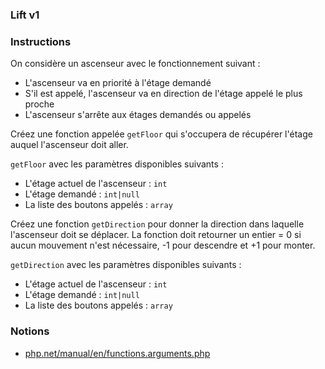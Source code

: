 ### Lift v1

### Instructions

On considère un ascenseur avec le fonctionnement suivant :
- L'ascenseur va en priorité à l'étage demandé
- S'il est appelé, l'ascenseur va en direction de l'étage appelé le plus proche
- L'ascenseur s'arrête aux étages demandés ou appelés

Créez une fonction appelée `getFloor` qui s'occupera de récupérer l'étage auquel l'ascenseur doit aller.

`getFloor` avec les paramètres disponibles suivants :
- L'étage actuel de l'ascenseur : `int`
- L'étage demandé : `int|null`
- La liste des boutons appelés : `array`

Créez une fonction `getDirection` pour donner la direction dans laquelle l'ascenseur doit se déplacer. La fonction doit retourner un entier = 0 si aucun mouvement n'est nécessaire, -1 pour descendre et +1 pour monter.

`getDirection` avec les paramètres disponibles suivants :
- L'étage actuel de l'ascenseur : `int`
- L'étage demandé : `int|null`
- La liste des boutons appelés : `array`

### Notions

- [php.net/manual/en/functions.arguments.php](https://www.php.net/manual/en/functions.arguments.php)